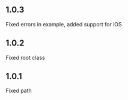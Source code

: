 ## 1.0.3
Fixed errors in example, added support for iOS

## 1.0.2
Fixed root class

## 1.0.1
Fixed path